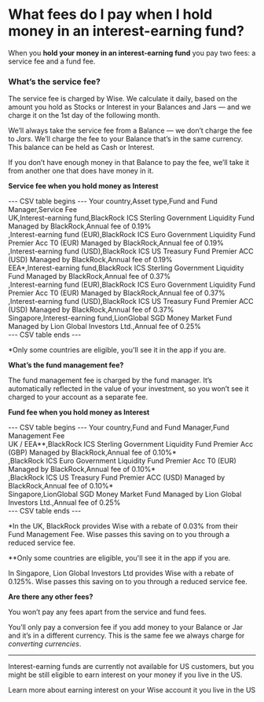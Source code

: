 # What fees do I pay when I hold money in an interest-earning fund?

When you **hold your money in an interest-earning fund** you pay two fees: a service fee and a fund fee. 

### **What’s the service fee?**

The service fee is charged by Wise. We calculate it daily, based on the amount you hold as Stocks or Interest in your Balances and Jars — and we charge it on the 1st day of the following month.

We’ll always take the service fee from a Balance — we don’t charge the fee to _Jars_. We’ll charge the fee to your Balance that’s in the same currency. This balance can be held as Cash or Interest. 

If you don’t have enough money in that Balance to pay the fee, we’ll take it from another one that does have money in it.

 **Service fee when you hold money as Interest**


 --- CSV table begins ---
Your country,Asset type,Fund and Fund Manager,Service Fee  
UK,Interest-earning fund,BlackRock ICS Sterling Government Liquidity Fund Managed by BlackRock,Annual fee of 0.19%  
,Interest-earning fund (EUR),BlackRock ICS Euro Government Liquidity Fund Premier Acc T0 (EUR) Managed by BlackRock,Annual fee of 0.19%  
,Interest-earning fund (USD),BlackRock ICS US Treasury Fund Premier ACC (USD) Managed by BlackRock,Annual fee of 0.19%  
EEA*,Interest-earning fund,BlackRock ICS Sterling Government Liquidity Fund Managed by BlackRock,Annual fee of 0.37%  
,Interest-earning fund (EUR),BlackRock ICS Euro Government Liquidity Fund Premier Acc T0 (EUR) Managed by BlackRock,Annual fee of 0.37%  
,Interest-earning fund (USD),BlackRock ICS US Treasury Fund Premier ACC (USD) Managed by BlackRock,Annual fee of 0.37%  
Singapore,Interest-earning fund,LionGlobal SGD Money Market Fund Managed by Lion Global Investors Ltd.,Annual fee of 0.25%  
 --- CSV table ends ---

*Only some countries are eligible, you'll see it in the app if you are.

 **What’s the fund management fee?**

The fund management fee is charged by the fund manager. It’s automatically reflected in the value of your investment, so you won’t see it charged to your account as a separate fee.

 **Fund fee when you hold money as Interest**


 --- CSV table begins ---
Your country,Fund and Fund Manager,Fund Management Fee  
UK / EEA**,BlackRock ICS Sterling Government Liquidity Fund Premier Acc (GBP) Managed by BlackRock,Annual fee of 0.10%*  
,BlackRock ICS Euro Government Liquidity Fund Premier Acc T0 (EUR) Managed by BlackRock,Annual fee of 0.10%*  
,BlackRock ICS US Treasury Fund Premier ACC (USD) Managed by BlackRock,Annual fee of 0.10%*  
Singapore,LionGlobal SGD Money Market Fund Managed by Lion Global Investors Ltd.,Annual fee of 0.25%  
 --- CSV table ends ---

*In the UK, BlackRock provides Wise with a rebate of 0.03% from their Fund Management Fee. Wise passes this saving on to you through a reduced service fee. 

**Only some countries are eligible, you'll see it in the app if you are.

In Singapore, Lion Global Investors Ltd provides Wise with a rebate of 0.125%. Wise passes this saving on to you through a reduced service fee. 

**Are there any other fees?**

You won’t pay any fees apart from the service and fund fees. 

You’ll only pay a conversion fee if you add money to your Balance or Jar and it’s in a different currency. This is the same fee we always charge for _converting currencies_.

* * *

Interest-earning funds are currently not available for US customers, but you might be still eligible to earn interest on your money if you live in the US.

Learn more about earning interest on your Wise account it you live in the US